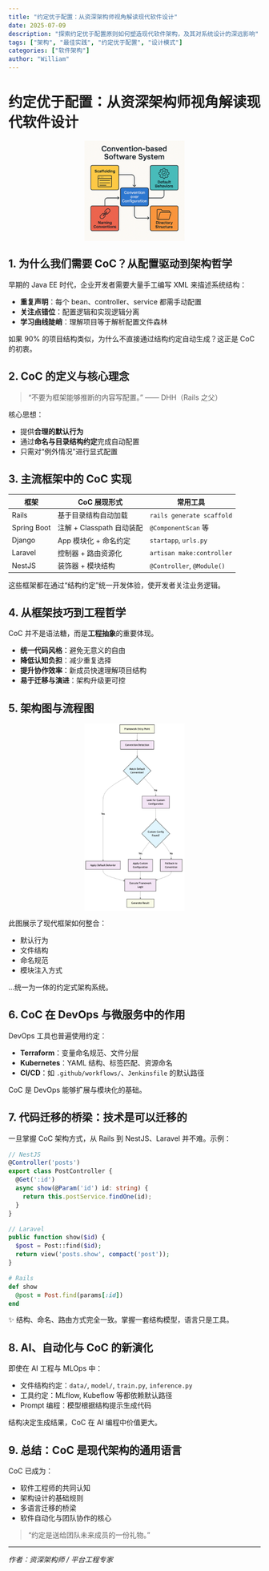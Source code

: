 ```yaml
---
title: "约定优于配置：从资深架构师视角解读现代软件设计"
date: 2025-07-09
description: "探索约定优于配置原则如何塑造现代软件架构，及其对系统设计的深远影响"
tags: ["架构", "最佳实践", "约定优于配置", "设计模式"]
categories: ["软件架构"]
author: "William"
---
```



# 约定优于配置：从资深架构师视角解读现代软件设计

<img src="coc-system-overview.png" alt="约定优于配置软件系统流程图" style="width: 200px; margin: auto; display: block;">

## 1. 为什么我们需要 CoC？从配置驱动到架构哲学

早期的 Java EE 时代，企业开发者需要大量手工编写 XML 来描述系统结构：

- **重复声明**：每个 bean、controller、service 都需手动配置
- **关注点错位**：配置逻辑和实现逻辑分离
- **学习曲线陡峭**：理解项目等于解析配置文件森林

如果 90% 的项目结构类似，为什么不直接通过结构约定自动生成？这正是 CoC 的初衷。

## 2. CoC 的定义与核心理念

> “不要为框架能够推断的内容写配置。” —— DHH（Rails 之父）

核心思想：

- 提供**合理的默认行为**
- 通过**命名与目录结构约定**完成自动配置
- 只需对“例外情况”进行显式配置

## 3. 主流框架中的 CoC 实现

| 框架       | CoC 展现形式                  | 常用工具             |
|------------|-------------------------------|----------------------|
| Rails      | 基于目录结构自动加载          | `rails generate scaffold` |
| Spring Boot| 注解 + Classpath 自动装配     | `@ComponentScan` 等     |
| Django     | App 模块化 + 命名约定          | `startapp`, `urls.py` |
| Laravel    | 控制器 + 路由资源化            | `artisan make:controller` |
| NestJS     | 装饰器 + 模块结构              | `@Controller`, `@Module()` |

这些框架都在通过“结构约定”统一开发体验，使开发者关注业务逻辑。

## 4. 从框架技巧到工程哲学

CoC 并不是语法糖，而是**工程抽象**的重要体现。

- **统一代码风格**：避免无意义的自由
- **降低认知负担**：减少重复选择
- **提升协作效率**：新成员快速理解项目结构
- **易于迁移与演进**：架构升级更可控

## 5. 架构图与流程图

<img src="coc-workflow-diagram.png" alt="约定优于配置软件系统流程图" style="width: 200px; margin: auto; display: block;">

此图展示了现代框架如何整合：

- 默认行为
- 文件结构
- 命名规范
- 模块注入方式

...统一为一体的约定式架构系统。

## 6. CoC 在 DevOps 与微服务中的作用

DevOps 工具也普遍使用约定：

- **Terraform**：变量命名规范、文件分层
- **Kubernetes**：YAML 结构、标签匹配、资源命名
- **CI/CD**：如 `.github/workflows/`、`Jenkinsfile` 的默认路径

CoC 是 DevOps 能够扩展与模块化的基础。

## 7. 代码迁移的桥梁：技术是可以迁移的

一旦掌握 CoC 架构方式，从 Rails 到 NestJS、Laravel 并不难。示例：

```typescript
// NestJS
@Controller('posts')
export class PostController {
  @Get(':id')
  async show(@Param('id') id: string) {
    return this.postService.findOne(id);
  }
}
```

```php
// Laravel
public function show($id) {
  $post = Post::find($id);
  return view('posts.show', compact('post'));
}
```

```ruby
# Rails
def show
  @post = Post.find(params[:id])
end
```

✨ 结构、命名、路由方式完全一致。掌握一套结构模型，语言只是工具。

## 8. AI、自动化与 CoC 的新演化

即使在 AI 工程与 MLOps 中：

- 文件结构约定：`data/`, `model/`, `train.py`, `inference.py`
- 工具约定：MLflow, Kubeflow 等都依赖默认路径
- Prompt 编程：模型根据结构提示生成代码

结构决定生成结果，CoC 在 AI 编程中价值更大。

## 9. 总结：CoC 是现代架构的通用语言

CoC 已成为：

- 软件工程师的共同认知
- 架构设计的基础规则
- 多语言迁移的桥梁
- 软件自动化与团队协作的核心

> “约定是送给团队未来成员的一份礼物。”

---

*作者：资深架构师 / 平台工程专家*
